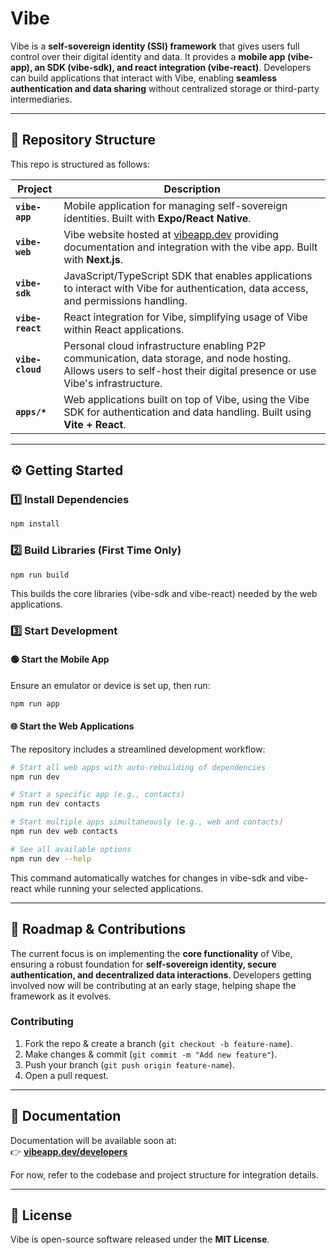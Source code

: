 # Vibe

Vibe is a **self-sovereign identity (SSI) framework** that gives users full control over their digital identity and data. It provides a **mobile app (vibe-app), an SDK (vibe-sdk), and react integration (vibe-react)**. Developers can build applications that interact with Vibe, enabling **seamless authentication and data sharing** without centralized storage or third-party intermediaries.

---

## 📁 Repository Structure

This repo is structured as follows:

| Project          | Description                                                                                                                          |
| ---------------- | ------------------------------------------------------------------------------------------------------------------------------------ |
| **`vibe-app`**   | Mobile application for managing self-sovereign identities. Built with **Expo/React Native**.                                         |
| **`vibe-web`**   | Vibe website hosted at [vibeapp.dev](vibeapp.dev) providing documentation and integration with the vibe app. Built with **Next.js**. |
| **`vibe-sdk`**   | JavaScript/TypeScript SDK that enables applications to interact with Vibe for authentication, data access, and permissions handling. |
| **`vibe-react`** | React integration for Vibe, simplifying usage of Vibe within React applications.                                                     |
| **`vibe-cloud`** | Personal cloud infrastructure enabling P2P communication, data storage, and node hosting. Allows users to self-host their digital presence or use Vibe's infrastructure.                                                     |
| **`apps/*`**     | Web applications built on top of Vibe, using the Vibe SDK for authentication and data handling. Built using **Vite + React**.        |

---

## ⚙️ Getting Started

### 1️⃣ Install Dependencies

```bash
npm install
```

### 2️⃣ Build Libraries (First Time Only)

```bash
npm run build
```

This builds the core libraries (vibe-sdk and vibe-react) needed by the web applications.

### 3️⃣ Start Development

#### 🟢 Start the Mobile App

Ensure an emulator or device is set up, then run:

```bash
npm run app
```

#### 🌐 Start the Web Applications

The repository includes a streamlined development workflow:

```bash
# Start all web apps with auto-rebuilding of dependencies
npm run dev

# Start a specific app (e.g., contacts)
npm run dev contacts

# Start multiple apps simultaneously (e.g., web and contacts)
npm run dev web contacts

# See all available options
npm run dev --help
```

This command automatically watches for changes in vibe-sdk and vibe-react while running your selected applications.

---

## 🎯 Roadmap & Contributions

The current focus is on implementing the **core functionality** of Vibe, ensuring a robust foundation for **self-sovereign identity, secure authentication, and decentralized data interactions**. Developers getting involved now will be contributing at an early stage, helping shape the framework as it evolves.

### Contributing

1. Fork the repo & create a branch (`git checkout -b feature-name`).
2. Make changes & commit (`git commit -m "Add new feature"`).
3. Push your branch (`git push origin feature-name`).
4. Open a pull request.

---

## 📝 Documentation

Documentation will be available soon at:  
👉 **[vibeapp.dev/developers](https://vibeapp.dev/developers)**

For now, refer to the codebase and project structure for integration details.

---

## 📜 License

Vibe is open-source software released under the **MIT License**.
